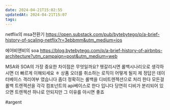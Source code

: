 ```yaml
---
date: 2024-04-21T15:02:55
updatedAt: 2024-04-21T15:07
tags: 
---
```

netflix의 msa전환기
https://open.substack.com/pub/bytebytego/p/a-brief-history-of-scaling-netflix?r=3ebbmm&utm_medium=ios

에어비앤비의 soa 
https://blog.bytebytego.com/p/a-brief-history-of-airbnbs-architecture?utm_campaign=post&utm_medium=web

MSA와 SOA의 가장 중요한 차이점은 무엇일까요?
헷갈리시면 롤백시나리오로 생각하시면 더 빠르게 이해되세요 ㅎ
상품 오더를 취소하는 로직이 어떻게 될지
제 정답은 데이터베이스 격리여부 였습니다 
좀더 정확히는
롤백을 디비트렌젝션으로 처리 한다 모든걸 롤백 트렌젝션을 각각 컴포넌트의 api베이스로 한다 입니다
당연히 디비가 분리되어 있으면 트렌젝션 하나로 안되지만 그 이유를 아시면 좋죠 


#argent 